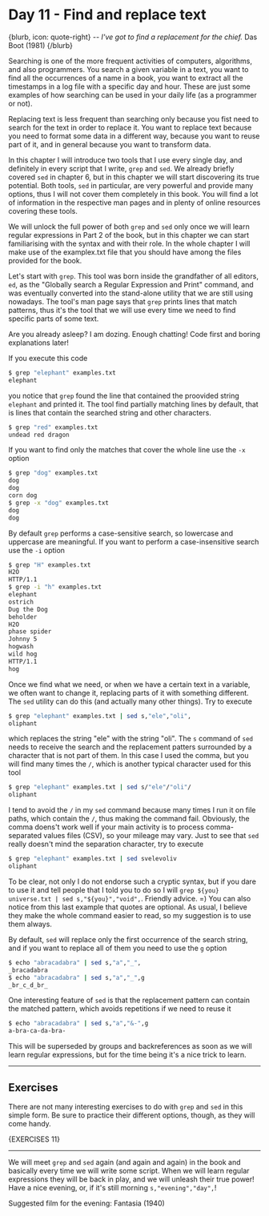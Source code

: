 # Day 11 - Find and replace text

{blurb, icon: quote-right}
-- _I've got to find a replacement for the chief._
Das Boot (1981)
{/blurb}

Searching is one of the more frequent activities of computers, algorithms, and also programmers. You search a given variable in a text, you want to find all the occurrences of a name in a book, you want to extract all the timestamps in a log file with a specific day and hour. These are just some examples of how searching can be used in your daily life (as a programmer or not).

Replacing text is less frequent than searching only because you fist need to search for the text in order to replace it. You want to replace text because you need to format some data in a different way, because you want to reuse part of it, and in general because you want to transform data.

In this chapter I will introduce two tools that I use every single day, and definitely in every script that I write, `grep` and `sed`. We already briefly covered `sed` in chapter 6, but in this chapter we will start discovering its true potential. Both tools, `sed` in particular, are very powerful and provide many options, thus I will not cover them completely in this book. You will find a lot of information in the respective man pages and in plenty of online resources covering these tools.

We will unlock the full power of both `grep` and `sed` only once we will learn regular expressions in Part 2 of the book, but in this chapter we can start familiarising with the syntax and with their role. In the whole chapter I will make use of the examplex.txt file that you should have among the files provided for the book.

Let's start with `grep`. This tool was born inside the grandfather of all editors, `ed`, as the "Globally search a Regular Expression and Print" command, and was eventually converted into the stand-alone utility that we are still using nowadays. The tool's man page says that `grep` prints lines that match patterns, thus it's the tool that we will use every time we need to find specific parts of some text.

Are you already asleep? I am dozing. Enough chatting! Code first and boring explanations later!

If you execute this code

``` sh
$ grep "elephant" examples.txt 
elephant
```

you notice that `grep` found the line that contained the proovided string `elephant` and printed it. The tool find partially matching lines by default, that is lines that contain the searched string and other characters.

``` sh
$ grep "red" examples.txt 
undead red dragon
```

If you want to find only the matches that cover the whole line use the `-x` option

``` sh
$ grep "dog" examples.txt 
dog
dog
corn dog
$ grep -x "dog" examples.txt 
dog
dog
```

By default `grep` performs a case-sensitive search, so lowercase and uppercase are meaningful. If you want to perform a case-insensitive search use the `-i` option

``` sh
$ grep "H" examples.txt 
H2O
HTTP/1.1
$ grep -i "h" examples.txt 
elephant
ostrich
Dug the Dog
beholder
H2O
phase spider
Johnny 5
hogwash
wild hog
HTTP/1.1
hog
```

Once we find what we need, or when we have a certain text in a variable, we often want to change it, replacing parts of it with something different. The `sed` utility can do this (and actually many other things). Try to execute

``` sh
$ grep "elephant" examples.txt | sed s,"ele","oli",
oliphant
```

which replaces the string "ele" with the string "oli". The `s` command of `sed` needs to receive the search and the replacement patters surrounded by a character that is not part of them. In this case I used the comma, but you will find many times the `/`, which is another typical character used for this tool

``` sh
$ grep "elephant" examples.txt | sed s/"ele"/"oli"/
oliphant
```

I tend to avoid the `/` in my `sed` command because many times I run it on file paths, which contain the `/`, thus making the command fail. Obviously, the comma doens't work well if your main activity is to process comma-separated values files (CSV), so your mileage may vary. Just to see that `sed` really doesn't mind the separation character, try to execute

``` sh
$ grep "elephant" examples.txt | sed svelevoliv
oliphant
```

To be clear, not only I do not endorse such a cryptic syntax, but if you dare to use it and tell people that I told you to do so I will `grep ${you} universe.txt | sed s,"${you}","void",`. Friendly advice. =) You can also notice from this last example that quotes are optional. As usual, I believe they make the whole command easier to read, so my suggestion is to use them always.

By default, `sed` will replace only the first occurrence of the search string, and if you want to replace all of them you need to use the `g` option

``` sh
$ echo "abracadabra" | sed s,"a","_",
_bracadabra
$ echo "abracadabra" | sed s,"a","_",g
_br_c_d_br_
```

One interesting feature of `sed` is that the replacement pattern can contain the matched pattern, which avoids repetitions if we need to reuse it

``` sh
$ echo "abracadabra" | sed s,"a","&-",g
a-bra-ca-da-bra-
```

This will be superseded by groups and backreferences as soon as we will learn regular expressions, but for the time being it's a nice trick to learn.

* * *

## Exercises

There are not many interesting exercises to do with `grep` and `sed` in this simple form. Be sure to practice their different options, though, as they will come handy.

{EXERCISES 11}

* * *

We will meet `grep` and `sed` again (and again and again) in the book and basically every time we will write some script. When we will learn regular expressions they will be back in play, and we will unleash their true power! Have a nice evening, or, if it's still morning `s,"evening","day",`!

Suggested film for the evening: Fantasia (1940)
